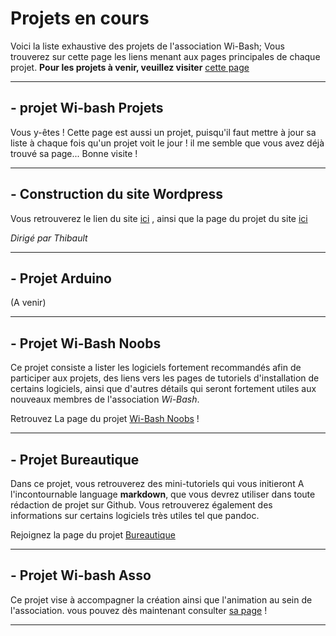 # Projets en cours

Voici la liste exhaustive des projets de l'association Wi-Bash; Vous trouverez sur cette page les liens menant aux pages principales de chaque projet.
**Pour les projets à venir, veuillez visiter** [cette page](Projets_à_venir.md)

***

## - projet Wi-bash Projets

Vous y-êtes ! Cette page est aussi un projet, puisqu'il faut mettre à jour sa liste à chaque fois qu'un projet voit le jour ! il me semble que vous avez déjà trouvé sa page... Bonne visite !

***

## - Construction du site Wordpress

Vous retrouverez le lien du site [ici](http://wi-bash.fr/) , ainsi que la page du projet du site [ici](https://nehil971.github.io/WI-BASH-website/)

*Dirigé par Thibault*

***

## - Projet Arduino

(A venir)

***

## - Projet Wi-Bash Noobs

Ce projet consiste a lister les logiciels fortement recommandés afin de participer aux projets, des liens vers les pages de tutoriels d'installation de certains logiciels, ainsi que d'autres détails qui seront fortement utiles aux nouveaux membres de l'association _Wi-Bash_.

Retrouvez La page du projet [Wi-Bash Noobs](https://mbardou.github.io/Wi-bash-noobs/) !

***

## - Projet Bureautique

Dans ce projet, vous retrouverez des mini-tutoriels qui vous initieront A l'incontournable language **markdown**, que vous devrez utiliser dans toute rédaction de projet sur Github.
Vous retrouverez également des informations sur certains logiciels très utiles tel que pandoc.

Rejoignez la page du projet [Bureautique]()

***

## - Projet Wi-bash Asso

Ce projet vise à accompagner la création ainsi que l'animation au sein de l'association.
vous pouvez dès maintenant consulter [sa page](https://nehil971.github.io/WI-BASH_asso/) !

***
